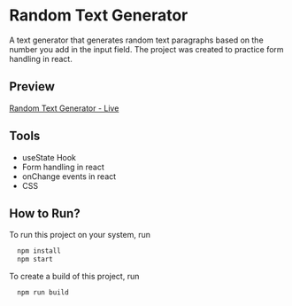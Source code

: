 # Random Text Generator

A text generator that generates random text paragraphs based on the number you add in the input field. The project was created to practice form handling in react.

## Preview

[Random Text Generator - Live](https://randomtextgenerator-react-dk.netlify.app/)

## Tools

- useState Hook
- Form handling in react
- onChange events in react
- CSS

## How to Run?

To run this project on your system, run

```bash
  npm install
  npm start
```

To create a build of this project, run

```bash
  npm run build
```
